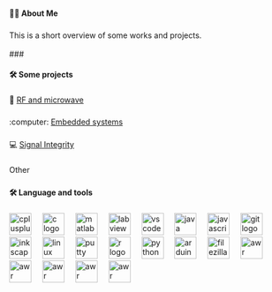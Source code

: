 ###

<h4 align="left">👩‍💻  About Me</h4>

###

<p align="left">This is a short overview of some works and projects.<br><br>
###

<h4 align="left">🛠 Some projects</h4>

###

📡 <a href="Projects/Microwave"> RF and microwave </a>
  
###

<p align="left">
:computer: <a href="Projects/Embedded systems">Embedded systems</a>
  
###

:computer: <a href="Projects/Signal integrity">Signal Integrity</a>

###
  
Other
</p>

###

<h4 align="left">🛠 Language and tools</h4>

###

<div align="left">
  <img src="https://cdn.jsdelivr.net/gh/devicons/devicon/icons/cplusplus/cplusplus-original.svg" height="40" alt="cplusplus logo"  />
  <img width="12" />
  <img src="https://cdn.jsdelivr.net/gh/devicons/devicon/icons/c/c-original.svg" height="40" alt="c logo"  />
  <img width="12" />
  <img src="https://cdn.jsdelivr.net/gh/devicons/devicon/icons/matlab/matlab-original.svg" height="40" alt="matlab logo"  />
  <img width="12" />
  <img src="https://cdn.jsdelivr.net/gh/devicons/devicon/icons/labview/labview-original.svg" height="40" alt="labview logo"  />
  <img width="12" />
  <img src="https://cdn.jsdelivr.net/gh/devicons/devicon/icons/vscode/vscode-original.svg" height="40" alt="vscode logo"  />
  <img width="12" />
  <img src="https://cdn.jsdelivr.net/gh/devicons/devicon/icons/java/java-original.svg" height="40" alt="java logo"  />
  <img width="12" />
  <img src="https://cdn.jsdelivr.net/gh/devicons/devicon/icons/javascript/javascript-original.svg" height="40" alt="javascript logo"  />
  <img width="12" />
  <img src="https://cdn.jsdelivr.net/gh/devicons/devicon/icons/git/git-original.svg" height="40" alt="git logo"  />
  <img width="12" />
  <img src="https://cdn.jsdelivr.net/gh/devicons/devicon/icons/inkscape/inkscape-original.svg" height="40" alt="inkscape logo"  />
  <img width="12" />
  <img src="https://cdn.jsdelivr.net/gh/devicons/devicon/icons/linux/linux-original.svg" height="40" alt="linux logo"  />
  <img width="12" />
  <img src="https://cdn.jsdelivr.net/gh/devicons/devicon/icons/putty/putty-original.svg" height="40" alt="putty logo"  />
  <img width="12" />
  <img src="https://cdn.jsdelivr.net/gh/devicons/devicon/icons/r/r-original.svg" height="40" alt="r logo"  />
  <img width="12" />
  <img src="https://cdn.jsdelivr.net/gh/devicons/devicon/icons/python/python-original.svg" height="40" alt="python logo"  />
  <img width="12" />
  <img src="https://cdn.jsdelivr.net/gh/devicons/devicon/icons/arduino/arduino-original.svg" height="40" alt="arduino logo"  />
  <img width="12" />
  <img src="https://cdn.jsdelivr.net/gh/devicons/devicon/icons/filezilla/filezilla-plain.svg" height="40" alt="filezilla logo"  />
  <img width="12" />
  <img src="https://techbagfrontend.s3-ap-south-1.amazonaws.com/logos/acKZaNDEf8mszbDYyPvNuC.png" height="40" alt="awr logo"  />
  <img width="12" />
  <img src="https://www.keysight.com/content/dam/keysight/en/img/gnav/keysight-logo.svg" height="40" alt="awr logo"  />
  <img width="12" />
  <img src="https://altair.com/images/default-source/default-album/footerlogo.svg?sfvrsn=a60763c_2" height="40" alt="awr logo"  />
  <img width="12" />
  <img src="https://nodered.org/about/resources/media/node-red-hexagon.png" height="40" alt="awr logo"  />
  <img width="12" />
  <img src="https://nodejs.org/static/logos/nodejsLight.svg" height="40" alt="awr logo"  />

</div>

###
